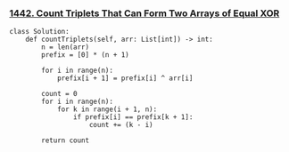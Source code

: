 ### [1442. Count Triplets That Can Form Two Arrays of Equal XOR](https://leetcode.com/problems/count-triplets-that-can-form-two-arrays-of-equal-xor/description/)

```
class Solution:
    def countTriplets(self, arr: List[int]) -> int:
        n = len(arr)
        prefix = [0] * (n + 1)
        
        for i in range(n):
            prefix[i + 1] = prefix[i] ^ arr[i]
        
        count = 0
        for i in range(n):
            for k in range(i + 1, n):
                if prefix[i] == prefix[k + 1]:
                    count += (k - i)
        
        return count
```
